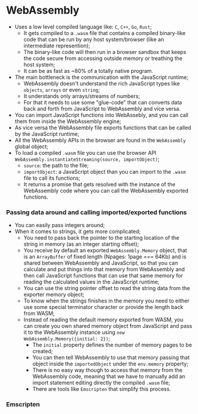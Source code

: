 # WebAssembly

- Uses a low level compiled language like: `C`, `C++`, `Go`, `Rust`;
    - It gets compiled to a `.wasm` file that contains a compiled binary-like code that can be run by any host system/browser (like an intermediate represention);
    - The binary-like code will then run in a browser sandbox that keeps the code secure from accessing outside memory or treathing the host system;
    - It can be as fast as ~80% of a totally native program.
- The main bottleneck is the communication with the JavaScript runtime;
    - WebAssembly doesn't understand the rich JavaScript types like `objects`, `arrays` or even `string`;
    - It understands only arrays/streams of numbers;
    - For that it needs to use some "glue-code" that can converts data back and forth from JavaScript to WebAssembly and vice versa.
- You can import JavaScript functions into WebAssebly, and you can call them from inside the WebAssembly engine;
- As vice versa the WebAssembly file exports functions that can be called by the JavaScript runtime;
- All the WebAssembly APIs in the browser are found in the `WebAssembly` global object;
- To load a compiled `.wasm` file you can use the browser API `WebAssembly.instantiateStreaming(source, importObject)`;
    - `source`: the path to the file;
    - `importObject`: a JavaScript object than you can import to the `.wasm` file to call its functions;
    - It returns a promise that gets resolved with the instance of the WebAssembly code where you can call the WebAssembly exported functions.

### Passing data around and calling imported/exported functions
- You can easily pass integers around;
- When it comes to strings, it gets more complicated;
    - You need to pass back the pointer to the starting location of the string in memory (as an integer starting offset);
    - You receive by default an exported `WebAssembly.Memory` object, that is an `ArrayBuffer` of fixed length (Npages: 1page === 64Kb) and is shared between WebAssembly and JavaScript, so that you can calculate and put things into that memory from WebAssembly and then call JavaScript functions that can use that same memory for reading the calculated values in the JavaScript runtime;
    - You can use the string pointer offset to read the string data from the exporter memory object;
    - To know when the strings finishes in the memory you need to either use some special terminator character or provide the length back from WASM;
    - Instead of reading the default memory exported from WASM, you can create you own shared memory object from JavaScript and pass it to the WebAssembly instance using `new WebAssembly.Memory({initial: 2})`;
        - The `initial` property defines the number of memory pages to be created;
        - You can then tell WebAssembly to use that memory passing that object inside the `importedObject` under the `env.memory` property; 
        - There is no easy way though to access that memory from the WebAssembly code, meaning that we have to manually add an import statement editing directly the compiled `.wasm` file;
        - There are tools like `Emscripten` that simplify this process.

### Emscripten

